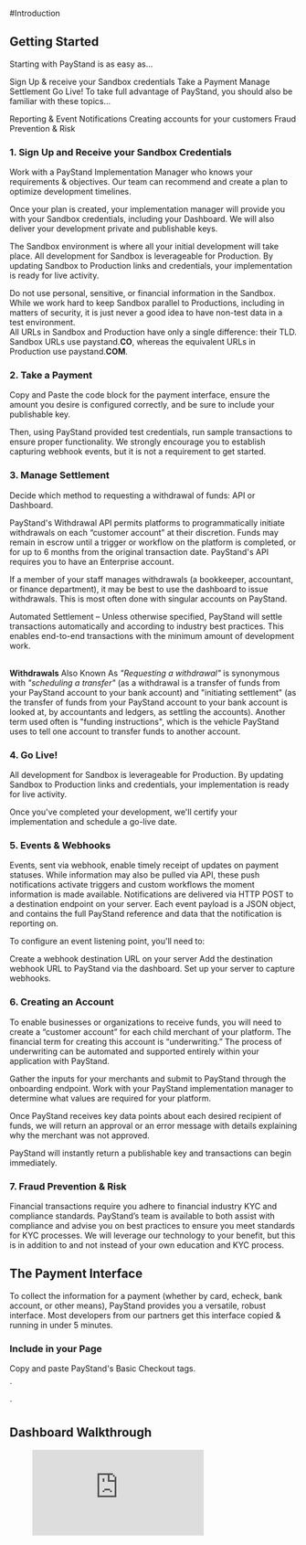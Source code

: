 #Introduction

## Getting Started

Starting with PayStand is as easy as...

Sign Up & receive your Sandbox credentials
Take a Payment
Manage Settlement
Go Live!
To take full advantage of PayStand, you should also be familiar with these topics...

Reporting & Event Notifications
Creating accounts for your customers
Fraud Prevention & Risk

### 1. Sign Up and Receive your Sandbox Credentials
Work with a PayStand Implementation Manager who knows your requirements & objectives. Our team can recommend and create a plan to optimize development timelines.

Once your plan is created, your implementation manager will provide you with your Sandbox credentials, including your Dashboard. We will also deliver your development private and publishable keys.

The Sandbox environment is where all your initial development will take place. All development for Sandbox is leverageable for Production. By updating Sandbox to Production links and credentials, your implementation is ready for live activity.



<aside class="warning">
Do not use personal, sensitive, or financial information in the Sandbox.
While we work hard to keep Sandbox parallel to Productions, including in matters of security, it is just never a good idea to have non-test data in a test environment.
</aside>

<aside class="notice">
All URLs in Sandbox and Production have only a single difference: their TLD. Sandbox URLs use paystand.<b>CO</b>, whereas the equivalent URLs in Production use paystand.<b>COM</b>.
</aside>

### 2. Take a Payment
Copy and Paste the code block for the payment interface, ensure the amount you desire is configured correctly, and be sure to include your publishable key.

Then, using PayStand provided test credentials, run sample transactions to ensure proper functionality. We strongly encourage you to establish capturing webhook events, but it is not a requirement to get started.

### 3. Manage Settlement
Decide which method to requesting a withdrawal of funds: API or Dashboard.

PayStand's Withdrawal API permits platforms to programmatically initiate withdrawals on each “customer account” at their discretion. Funds may remain in escrow until a trigger or workflow on the platform is completed, or for up to 6 months from the original transaction date. PayStand's API requires you to have an Enterprise account.

If a member of your staff manages withdrawals (a bookkeeper, accountant, or finance department), it may be best to use the dashboard to issue withdrawals. This is most often done with singular accounts on PayStand.

Automated Settlement – Unless otherwise specified, PayStand will settle transactions automatically and according to industry best practices. This enables end-to-end transactions with the minimum amount of development work.

<aside class="notice">
<br>
 <b>Withdrawals</b> Also Known As <i>"Requesting a withdrawal"</i> is synonymous with <i>"scheduling a transfer"</i> (as a withdrawal is a transfer of funds from your PayStand account to your bank account) and "initiating settlement" (as the transfer of funds from your PayStand account to your bank account is looked at, by accountants and ledgers, as settling the accounts). Another term used often is "funding instructions", which is the vehicle PayStand uses to tell one account to transfer funds to another account.
</aside>

### 4. Go Live!
All development for Sandbox is leverageable for Production. By updating Sandbox to Production links and credentials, your implementation is ready for live activity.

Once you've completed your development, we'll certify your implementation and schedule a go-live date.

### 5. Events & Webhooks
Events, sent via webhook, enable timely receipt of updates on payment statuses. While information may also be pulled via API, these push notifications activate triggers and custom workflows the moment information is made available. Notifications are delivered via HTTP POST to a destination endpoint on your server. Each event payload is a JSON object, and contains the full PayStand reference and data that the notification is reporting on.

To configure an event listening point, you'll need to:

Create a webhook destination URL on your server
Add the destination webhook URL to PayStand via the dashboard.
Set up your server to capture webhooks.

### 6. Creating an Account
To enable businesses or organizations to receive funds, you will need to create a “customer account” for each child merchant of your platform. The financial term for creating this account is “underwriting.” The process of underwriting can be automated and supported entirely within your application with PayStand.

Gather the inputs for your merchants and submit to PayStand through the onboarding endpoint. Work with your PayStand implementation manager to determine what values are required for your platform.

Once PayStand receives key data points about each desired recipient of funds, we will return an approval or an error message with details explaining why the merchant was not approved.

PayStand will instantly return a publishable key and transactions can begin immediately.

### 7. Fraud Prevention & Risk
Financial transactions require you adhere to financial industry KYC and compliance standards. PayStand’s team is available to both assist with compliance and advise you on best practices to ensure you meet standards for KYC processes. We will leverage our technology to your benefit, but this is in addition to and not instead of your own education and KYC process.

## The Payment Interface
To collect the information for a payment (whether by card, echeck, bank account, or other means), PayStand provides you a versatile, robust interface. Most developers from our partners get this interface copied & running in under 5 minutes.

### Include in your Page
Copy and paste PayStand's Basic Checkout tags.



`
<script
 type="text/javascript"` <br>
 ` id="paystand_checkout"` <br>
 ` src="https://checkout.paystand.co/v4/js/paystand.checkout.js"` <br>
 ` ps-mode="embed"` <br>
  `ps-show="true"` <br>
 ` ps-amount="100.12"` <br>
  `ps-publishable-key="<your publishable key from your PayStand Dashboard>"` <br>
  `ps-env="sandbox"` <br>
`</script>
`

## Dashboard Walkthrough





<figure class="video_container">
  <iframe src="https://www.youtube.com/embed/z5Oi5cFLSmM" frameborder="0" allowfullscreen="true"> </iframe>
</figure>







